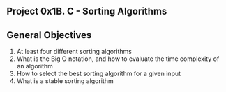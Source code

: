 Project 0x1B. C - Sorting Algorithms
------------------------------------

General Objectives
------------------
1. At least four different sorting algorithms
2. What is the Big O notation, and how to evaluate the time complexity of an algorithm
3. How to select the best sorting algorithm for a given input
4. What is a stable sorting algorithm

